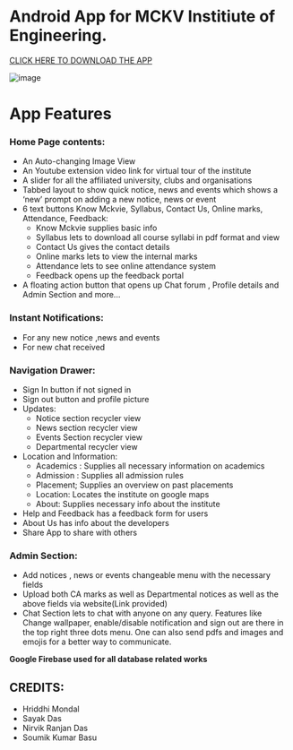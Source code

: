 # Android App for MCKV Institiute of Engineering.

[CLICK HERE TO DOWNLOAD THE APP](https://drive.google.com/open?id=1YY5A-Ews58jHASfAfx_qEJfW-uiYNrI2)

![image](https://firebasestorage.googleapis.com/v0/b/mckvie-a1ca1.appspot.com/o/Github%2FHS1%20Screenshot.jpg?alt=media&token=c605f6fa-d0c4-49b6-bb39-f8311987a616)

# App Features

### Home Page contents:
* An Auto-changing Image View
* An Youtube extension video link for virtual tour of the institute
* A slider for all the affiliated university, clubs and organisations
* Tabbed layout to show quick notice, news and events which shows a ‘new’ prompt on adding a new notice, news or event
* 6 text buttons Know Mckvie, Syllabus, Contact Us, Online marks, Attendance, Feedback:
     * Know Mckvie supplies basic info
     * Syllabus lets to download all course syllabi in pdf format and view
     * Contact Us gives the contact details
     * Online marks lets to view the internal marks
     * Attendance lets to see online attendance system
     * Feedback opens up the feedback portal
* A floating action button that opens up Chat forum , Profile details and Admin Section
and more...


### Instant Notifications:

* For any new  notice ,news and events
* For new chat received

### Navigation Drawer:

* Sign In button if not signed in
* Sign out button and profile picture
* Updates:
    * Notice section recycler view
    * News section recycler view
    * Events Section recycler view
    * Departmental recycler view
* Location and Information:
    * Academics : Supplies all necessary information on academics
    * Admission : Supplies all admission rules
    * Placement; Supplies an overview on past placements
    * Location: Locates the institute on google maps
    * About: Supplies necessary info about the institute
* Help and Feedback has a feedback form for users
* About Us has info about the developers
* Share App to share with others

### Admin Section:

* Add notices , news or events changeable menu with the necessary fields
* Upload both CA marks as well as Departmental notices as well as the above fields via website(Link provided)
* Chat Section lets to chat with anyone on any query. Features like Change wallpaper, enable/disable notification and sign out are there in the top right three dots menu. One can also send pdfs and images and emojis for a better way to communicate. 

**Google Firebase used for all database related works**

## CREDITS:
* Hriddhi Mondal
* Sayak Das
* Nirvik Ranjan Das
* Soumik Kumar Basu
